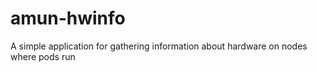 # amun-hwinfo
A simple application for gathering information about hardware on nodes where pods run
